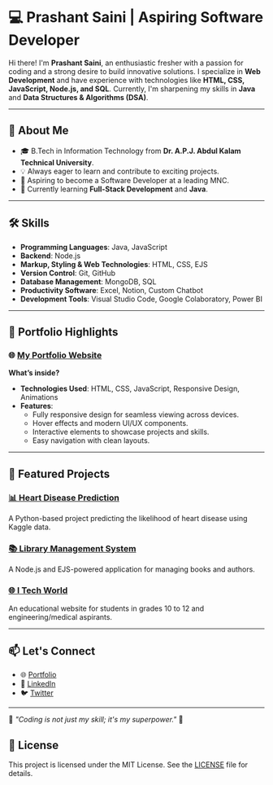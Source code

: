 # 💻 Prashant Saini | Aspiring Software Developer

Hi there! I'm **Prashant Saini**, an enthusiastic fresher with a passion for coding and a strong desire to build innovative solutions. I specialize in **Web Development** and have experience with technologies like **HTML, CSS, JavaScript, Node.js, and SQL**. Currently, I'm sharpening my skills in **Java** and **Data Structures & Algorithms (DSA)**.

---

## 🚀 About Me
- 🎓 B.Tech in Information Technology from **Dr. A.P.J. Abdul Kalam Technical University**.
- 💡 Always eager to learn and contribute to exciting projects.
- 🎯 Aspiring to become a Software Developer at a leading MNC.
- 🌱 Currently learning **Full-Stack Development** and **Java**.

---

## 🛠️ Skills
- **Programming Languages**: Java, JavaScript  
- **Backend**: Node.js  
- **Markup, Styling & Web Technologies**: HTML, CSS, EJS  
- **Version Control**: Git, GitHub  
- **Database Management**: MongoDB, SQL  
- **Productivity Software**: Excel, Notion, Custom Chatbot  
- **Development Tools**: Visual Studio Code, Google Colaboratory, Power BI  

---

## 🌟 Portfolio Highlights
### 🌐 [My Portfolio Website](https://my-old-portfolio-olive.vercel.app/)
**What’s inside?**
- **Technologies Used**: HTML, CSS, JavaScript, Responsive Design, Animations
- **Features**:
  - Fully responsive design for seamless viewing across devices.
  - Hover effects and modern UI/UX components.
  - Interactive elements to showcase projects and skills.
  - Easy navigation with clean layouts.

---

## 📂 Featured Projects
### [📊 Heart Disease Prediction](https://github.com/prashantsaini1525/Heart-Disease-Predicition)
A Python-based project predicting the likelihood of heart disease using Kaggle data.

### [📚 Library Management System](https://github.com/prashantsaini1525/MyLibrary)
A Node.js and EJS-powered application for managing books and authors.

### [🌐 I Tech World](https://github.com/prashantsaini1525/ITech)
An educational website for students in grades 10 to 12 and engineering/medical aspirants.

---

## 📫 Let's Connect
- 🌐 [Portfolio](https://my-old-portfolio-olive.vercel.app/)
- 💼 [LinkedIn](https://www.linkedin.com/in/prashant-saini)
- 🐦 [Twitter](https://x.com/Prashan58889893)

---

🌟 _"Coding is not just my skill; it's my superpower."_ 🌟

## 📄 License
This project is licensed under the MIT License. See the [LICENSE](LICENSE) file for details.